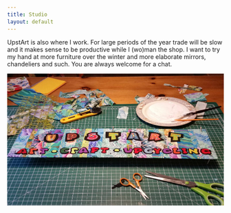 ```yaml
---
title: Studio
layout: default
---
```


UpstArt is also where I work. For large periods of the year trade will be slow and it makes sense to be productive while I (wo)man the shop. I want to try my hand at more furniture over the winter and more elaborate mirrors, chandeliers and such. You are always welcome for a chat.

![At work](images/page_images/at_work_in_studio.jpg)

